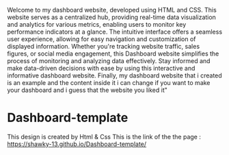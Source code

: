 Welcome to my dashboard website, developed using HTML and CSS. This website serves as a centralized hub, providing real-time data visualization and analytics for various metrics, enabling users to monitor key performance indicators at a glance. The intuitive interface offers a seamless user experience, allowing for easy navigation and customization of displayed information. Whether you're tracking website traffic, sales figures, or social media engagement, this Dashboard website simplifies the process of monitoring and analyzing data effectively. Stay informed and make data-driven decisions with ease by using this interactive and informative dashboard website. Finally, my dashboard website that i created is an example and the content inside it i can change if you want to make your dashboard and i guess that the website  you liked it"



# Dashboard-template
This design is created by Html &amp; Css
This is the link of the the page : https://shawky-13.github.io/Dashboard-template/
